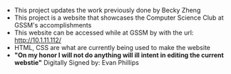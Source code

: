 - This project updates the work previously done by Becky Zheng
- This project is a website that showcases the Computer Science Club at GSSM's accomplishments
- This website can be accessed while at GSSM by with the url: http://10.1.11.112/
- HTML, CSS are what are currently being used to make the website
- **"On my honor I will not do anything will ill intent in editing the current webstie"** Digitally Signed by: Evan Phillips
